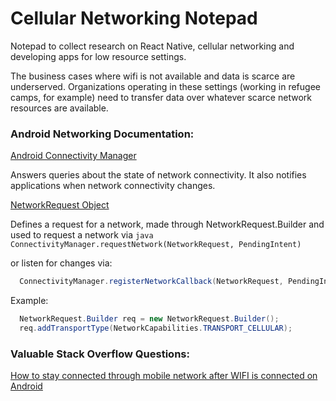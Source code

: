# Cellular Networking Notepad

Notepad to collect research on React Native, cellular networking and developing apps for low resource settings. 

The business cases where wifi is not available and data is scarce are underserved. Organizations operating in these settings (working in refugee camps, for example) need to transfer data over whatever scarce network resources are available. 


### Android Networking Documentation:

[Android Connectivity Manager](https://developer.android.com/reference/android/net/ConnectivityManager)

Answers queries about the state of network connectivity. It also notifies applications when network connectivity changes.

[NetworkRequest Object](https://developer.android.com/reference/android/net/NetworkRequest)

Defines a request for a network, made through NetworkRequest.Builder and used to request a network via 
```java ConnectivityManager.requestNetwork(NetworkRequest, PendingIntent)``` 

or listen for changes via:

```java 
  ConnectivityManager.registerNetworkCallback(NetworkRequest, PendingIntent).
```

Example:

```java
  NetworkRequest.Builder req = new NetworkRequest.Builder();
  req.addTransportType(NetworkCapabilities.TRANSPORT_CELLULAR);
```

### Valuable Stack Overflow Questions:

[How to stay connected through mobile network after WIFI is connected on Android](https://stackoverflow.com/questions/29835240/how-to-stay-connected-through-mobile-network-after-wifi-is-connected-on-android/29837637#29837637)
